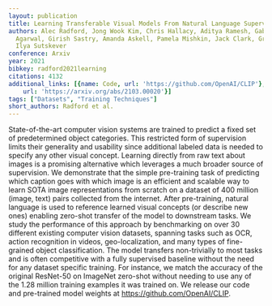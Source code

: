 ```yaml
---
layout: publication
title: Learning Transferable Visual Models From Natural Language Supervision
authors: Alec Radford, Jong Wook Kim, Chris Hallacy, Aditya Ramesh, Gabriel Goh, Sandhini
  Agarwal, Girish Sastry, Amanda Askell, Pamela Mishkin, Jack Clark, Gretchen Krueger,
  Ilya Sutskever
conference: Arxiv
year: 2021
bibkey: radford2021learning
citations: 4132
additional_links: [{name: Code, url: 'https://github.com/OpenAI/CLIP'}, {name: Paper,
    url: 'https://arxiv.org/abs/2103.00020'}]
tags: ["Datasets", "Training Techniques"]
short_authors: Radford et al.
---
```

State-of-the-art computer vision systems are trained to predict a fixed set
of predetermined object categories. This restricted form of supervision limits
their generality and usability since additional labeled data is needed to
specify any other visual concept. Learning directly from raw text about images
is a promising alternative which leverages a much broader source of
supervision. We demonstrate that the simple pre-training task of predicting
which caption goes with which image is an efficient and scalable way to learn
SOTA image representations from scratch on a dataset of 400 million (image,
text) pairs collected from the internet. After pre-training, natural language
is used to reference learned visual concepts (or describe new ones) enabling
zero-shot transfer of the model to downstream tasks. We study the performance
of this approach by benchmarking on over 30 different existing computer vision
datasets, spanning tasks such as OCR, action recognition in videos,
geo-localization, and many types of fine-grained object classification. The
model transfers non-trivially to most tasks and is often competitive with a
fully supervised baseline without the need for any dataset specific training.
For instance, we match the accuracy of the original ResNet-50 on ImageNet
zero-shot without needing to use any of the 1.28 million training examples it
was trained on. We release our code and pre-trained model weights at
https://github.com/OpenAI/CLIP.